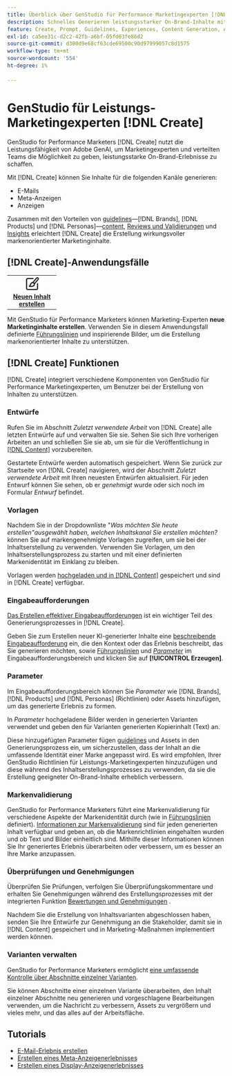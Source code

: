 ```yaml
---
title: Überblick über GenStudio für Performance Marketingexperten [!DNL Create]
description: Schnelles Generieren leistungsstarker On-Brand-Inhalte mit generativer KI im Adobe GenStudio für Performance-Marketingexperten [!DNL Create].
feature: Create, Prompt, Guidelines, Experiences, Content Generation, Approval
exl-id: ca5ee31c-d2c2-42fb-a6bf-05fd63fe86d2
source-git-commit: d300d9e68cf63cde69500c90d97999057c8d1575
workflow-type: tm+mt
source-wordcount: '554'
ht-degree: 1%

---
```


# GenStudio für Leistungs-Marketingexperten [!DNL Create]

GenStudio for Performance Marketers [!DNL Create] nutzt die Leistungsfähigkeit von Adobe GenAI, um Marketingexperten und verteilten Teams die Möglichkeit zu geben, leistungsstarke On-Brand-Erlebnisse zu schaffen.

Mit [!DNL Create] können Sie Inhalte für die folgenden Kanäle generieren:

* E-Mails
* Meta-Anzeigen
* Anzeigen

Zusammen mit den Vorteilen von [guidelines](/help/user-guide/guidelines/overview.md)—[!DNL Brands], [!DNL Products] und [!DNL Personas]—[content](/help/user-guide/content/overview.md), [Reviews und Validierungen](/help/user-guide/approvals/overview.md) und [Insights](/help/user-guide/insights/overview.md) erleichtert [!DNL Create] die Erstellung wirkungsvoller markenorientierter Marketinginhalte.

## [!DNL Create]-Anwendungsfälle 

<table style="table-layout:fixed">
<tr style="border: 0;">
   <td align="center" valign="top" width="100">
      <a href="/help/tutorials/tutorials.md">
      <img alt="Erstellen neuer Inhalte" src="../../assets/icons/icon-create.svg" width="35">
      </a>
      <div>
         <a href="/help/tutorials/tutorials.md">
         <strong>Neuen Inhalt erstellen</strong>
         </a>
      </div>
   </td>
   <!-- <td align="center" valign="top" width="100">
      <a href="/help/user-guide/content/overview.md">
      <img alt="Re-use existing content" src="../../assets/icons/icon-addContent.svg" width="35">
      </a>
      <div>
         <a href="/help/user-guide/content/overview.md">
         <strong>Re-use existing content</strong>
         </a>
      </div>
   </td>
   <td align="center" valign="top" width="100">
      <a href="../create/generate-variants.md">
      <img alt="Generate variants of approved content" src="../../assets/icons/icon-template.svg" width="35">
      </a>
      <div>
         <a href="../create/generate-variants.md">
         <strong>Generate variants of approved content</strong>
         </a>
      </div>
   </td> -->
</tr>
</table>

Mit GenStudio für Performance Marketers können Marketing-Experten **neue Marketinginhalte erstellen**. Verwenden Sie in diesem Anwendungsfall definierte [Führungslinien](/help/user-guide/guidelines/overview.md) und inspirierende Bilder, um die Erstellung markenorientierter Inhalte zu unterstützen.
<!-- * **Re-use existing content** - In this use case, upload an existing email, ad, or image to GenStudio for Performance Marketers and use the power of Adobe generative AI technology to revise and improve existing content. 
* **Generate variants of approved content** - In this use case, [generate variations of content that is approved by stakeholders](generate-variants.md) and published to [!DNL Content]. -->

## [!DNL Create] Funktionen

[!DNL Create] integriert verschiedene Komponenten von GenStudio für Performance Marketingexperten, um Benutzer bei der Erstellung von Inhalten zu unterstützen.

### Entwürfe

Rufen Sie im Abschnitt _Zuletzt verwendete Arbeit_ von [!DNL Create] alle letzten Entwürfe auf und verwalten Sie sie. Sehen Sie sich Ihre vorherigen Arbeiten an und schließen Sie sie ab, um sie für die Veröffentlichung in [[!DNL Content]](/help/user-guide/content/overview.md) vorzubereiten.

Gestartete Entwürfe werden automatisch gespeichert. Wenn Sie zurück zur Startseite von [!DNL Create] navigieren, wird der Abschnitt _Zuletzt verwendete Arbeit_ mit Ihren neuesten Entwürfen aktualisiert. Für jeden Entwurf können Sie sehen, ob er _genehmigt_ wurde oder sich noch im Formular _Entwurf_ befindet.

### Vorlagen

Nachdem Sie in der Dropdownliste &quot;_Was möchten Sie heute erstellen&quot;ausgewählt haben, welchen Inhaltskanal Sie erstellen möchten?_ können Sie auf markengenehmigte Vorlagen zugreifen, um sie bei der Inhaltserstellung zu verwenden. Verwenden Sie Vorlagen, um den Inhaltserstellungsprozess zu starten und mit einer definierten Markenidentität im Einklang zu bleiben.

Vorlagen werden [ hochgeladen und in  [!DNL Content]](/help/user-guide/content/overview.md) gespeichert und sind in [!DNL Create] verfügbar.

### Eingabeaufforderungen

[Das Erstellen effektiver Eingabeaufforderungen](/help/user-guide/effective-prompts.md) ist ein wichtiger Teil des Generierungsprozesses in [!DNL Create].

Geben Sie zum Erstellen neuer KI-generierter Inhalte eine [beschreibende Eingabeaufforderung](/help/user-guide/effective-prompts.md) ein, die den Kontext oder das Erlebnis beschreibt, das Sie generieren möchten, sowie [Führungslinien](/help/user-guide/guidelines/overview.md) und [_Parameter_](#parameters) im Eingabeaufforderungsbereich und klicken Sie auf **[!UICONTROL Erzeugen]**.

### Parameter

Im Eingabeaufforderungsbereich können Sie _Parameter_ wie [!DNL Brands], [!DNL Products] und [!DNL Personas] (Richtlinien) oder Assets hinzufügen, um das generierte Erlebnis zu formen.

In _Parameter_ hochgeladene Bilder werden in generierten Varianten verwendet und geben den für Varianten generierten Kopierinhalt (Text) an.

Diese hinzugefügten Parameter fügen [guidelines](/help/user-guide/guidelines/overview.md) und Assets in den Generierungsprozess ein, um sicherzustellen, dass der Inhalt an die umfassende Identität einer Marke angepasst wird. Es wird empfohlen, Ihrer GenStudio Richtlinien für Leistungs-Marketingexperten hinzuzufügen und diese während des Inhaltserstellungsprozesses zu verwenden, da sie die Erstellung geeigneter On-Brand-Inhalte erheblich verbessern.

### Markenvalidierung

GenStudio for Performance Marketers führt eine Markenvalidierung für verschiedene Aspekte der Markenidentität durch (wie in [Führungslinien](/help/user-guide/guidelines/overview.md) definiert). [Informationen zur Markenvalidierung](/help/user-guide/guidelines/brand-validation.md) sind für jeden generierten Inhalt verfügbar und geben an, ob die Markenrichtlinien eingehalten wurden und ob Text und Bilder einheitlich sind. Mithilfe dieser Informationen können Sie Ihr generiertes Erlebnis überarbeiten oder verbessern, um es besser an Ihre Marke anzupassen.

### Überprüfungen und Genehmigungen

Überprüfen Sie Prüfungen, verfolgen Sie Überprüfungskommentare und erhalten Sie Genehmigungen während des Erstellungsprozesses mit der integrierten Funktion [Bewertungen und Genehmigungen](/help/user-guide/approvals/overview.md) .

Nachdem Sie die Erstellung von Inhaltsvarianten abgeschlossen haben, senden Sie Ihre Entwürfe zur Genehmigung an die Stakeholder, damit sie in [!DNL Content] gespeichert und in Marketing-Maßnahmen implementiert werden können.

### Varianten verwalten

GenStudio for Performance Marketers ermöglicht [eine umfassende Kontrolle über Abschnitte einzelner Varianten](/help/user-guide/create/manage-variants.md).

Sie können Abschnitte einer einzelnen Variante überarbeiten, den Inhalt einzelner Abschnitte neu generieren und vorgeschlagene Bearbeitungen verwenden, um die Nachricht zu verbessern, Assets zu vergrößern und vieles mehr, und das alles auf der Arbeitsfläche.

## Tutorials

* [E-Mail-Erlebnis erstellen](/help/tutorials/create-email-experience.md)
* [Erstellen eines Meta-Anzeigenerlebnisses](/help/tutorials/create-meta-ad.md)
* [Erstellen eines Display-Anzeigenerlebnisses](/help/tutorials/create-display-ad.md)

<!-- ### Anatomy of an email experience

## Prerequisites for using Create -->
